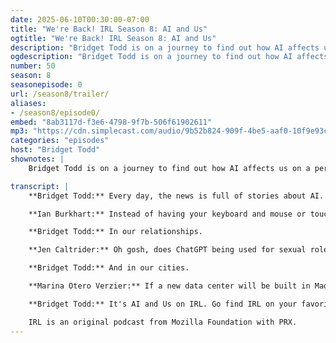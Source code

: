 ```yaml
---
date: 2025-06-10T00:30:00-07:00
title: "We're Back! IRL Season 8: AI and Us"
ogtitle: "We're Back! IRL Season 8: AI and Us"
description: "Bridget Todd is on a journey to find out how AI affects us on a personal level. From her love life to her city, to the privacy of her memories, Bridget digs deep to uncover the relationship between us and AI. She talks to people who question the status quo, and pour their hearts into shaping AI that will change our lives without invading our privacy."
ogdescription: "Bridget Todd is on a journey to find out how AI affects us on a personal level. From her love life to her city, to the privacy of her memories, Bridget digs deep to uncover the relationship between us and AI."
number: 50
season: 8
seasonepisode: 0
url: /season8/trailer/
aliases:
- /season8/episode0/
embed: "8ab3117d-f3e6-4798-9f7b-506f61902611"
mp3: "https://cdn.simplecast.com/audio/9b52b824-909f-4be5-aaf0-10f9e93c7818/episodes/8ab3117d-f3e6-4798-9f7b-506f61902611/audio/128/default.mp3?nocache"
categories: "episodes"
host: "Bridget Todd"
shownotes: |
    Bridget Todd is on a journey to find out how AI affects us on a personal level. From her love life to her city, to the privacy of her memories, Bridget digs deep to uncover the relationship between us and AI. She talks to people who question the status quo, and pour their hearts into shaping AI that will change our lives without invading our privacy.

transcript: |
    **Bridget Todd:** Every day, the news is full of stories about AI. How it's changing everything. But what does that really mean for you and me? I'm Bridget Todd, host of IRL, Mozilla Foundation's award-winning podcast. Welcome to our new season: AI and Us. We're talking to people who are reshaping AI from the personal to the planetary. Inside our brains...

    **Ian Burkhart:** Instead of having your keyboard and mouse or touchscreen or trackpad, it's coming directly from your brain.

    **Bridget Todd:** In our relationships.

    **Jen Caltrider:** Oh gosh, does ChatGPT being used for sexual roleplay worry me?

    **Bridget Todd:** And in our cities.

    **Marina Otero Verzier:** If a new data center will be built in Madrid, where I live, I will be very concerned about the water usage.

    **Bridget Todd:** It's AI and Us on IRL. Go find IRL on your favorite podcast app right now.

    IRL is an original podcast from Mozilla Foundation with PRX.
---
```


